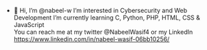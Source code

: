 - 👋 Hi, I’m @nabeel-w
 I’m interested in Cybersecurity and Web Development 
 I’m currently learning C, Python, PHP, HTML, CSS & JavaScript  
 You can reach me at my twitter @NabeelWasif4 or my LinkedIn https://www.linkedin.com/in/nabeel-wasif-06bb10256/
